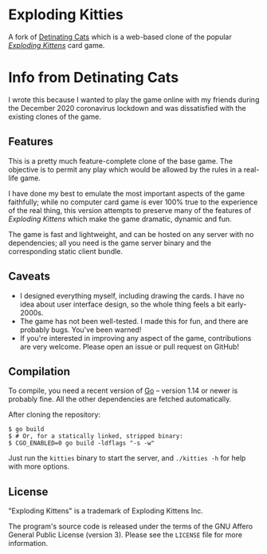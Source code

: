 # Exploding Kitties

A fork of [Detinating Cats](https://github.com/albino/wwwcats) which is a web-based clone of the popular _[Exploding Kittens](https://explodingkittens.com)_ card game.


# Info from Detinating Cats
I wrote this because I wanted to play the game online with my friends during the December 2020 coronavirus lockdown and was dissatisfied with the existing clones of the game.

## Features

This is a pretty much feature-complete clone of the base game. The objective is to permit any play
which would be allowed by the rules in a real-life game.

I have done my best to emulate the most important aspects of the game faithfully; while no computer
card game is ever 100% true to the experience of the real thing, this version attempts to preserve
many of the features of _Exploding Kittens_ which make the game dramatic, dynamic and fun.

The game is fast and lightweight, and can be hosted on any server with no dependencies; all you need
is the game server binary and the corresponding static client bundle.

## Caveats

  * I designed everything myself, including drawing the cards. I have no idea about user interface design,
  so the whole thing feels a bit early-2000s.
  * The game has not been well-tested. I made this for fun, and there are probably bugs. You've been warned!
  * If you're interested in improving any aspect of the game, contributions are very welcome. Please open an
  issue or pull request on GitHub!

## Compilation

To compile, you need a recent version of [Go](https://golang.org) – version 1.14 or newer is probably fine.
All the other dependencies are fetched automatically.

After cloning the repository:  
```
$ go build
$ # Or, for a statically linked, stripped binary:
$ CGO_ENABLED=0 go build -ldflags "-s -w"
```

Just run the `kitties` binary to start the server, and `./kitties -h` for help with more options.

## License

"Exploding Kittens" is a trademark of Exploding Kittens Inc.

The program's source code is released under the terms of the GNU Affero General Public License (version 3).
Please see the `LICENSE` file for more information.
